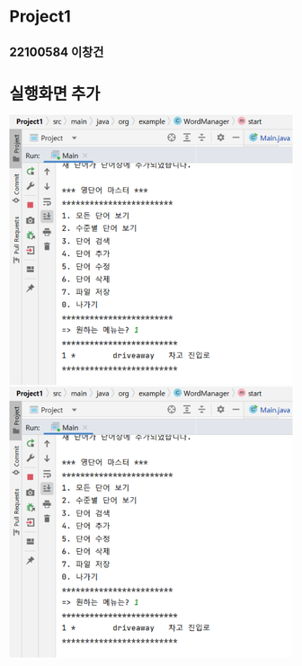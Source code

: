 # Project1
## 22100584 이창건

# 실행화면 추가
<img src ="https://github.com/22100584/Project1/blob/master/capture/image.png?raw=true"></img>
<img src ="https://github.com/22100584/Project1/blob/master/capture/image.png"></img>
